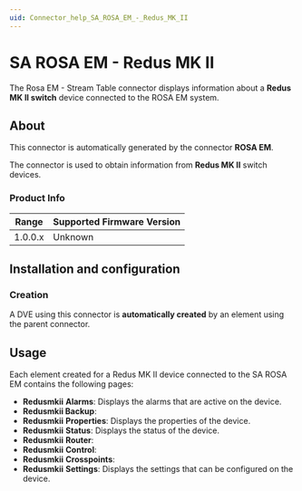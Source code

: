 ```yaml
---
uid: Connector_help_SA_ROSA_EM_-_Redus_MK_II
---
```


# SA ROSA EM - Redus MK II

The Rosa EM - Stream Table connector displays information about a **Redus MK II switch** device connected to the ROSA EM system.

## About

This connector is automatically generated by the connector **ROSA EM**.

The connector is used to obtain information from **Redus MK II** switch devices.

### Product Info

| Range | Supported Firmware Version |
|------------------|-----------------------------|
| 1.0.0.x          | Unknown                     |

## Installation and configuration

### Creation

A DVE using this connector is **automatically created** by an element using the parent connector.

## Usage

Each element created for a Redus MK II device connected to the SA ROSA EM contains the following pages:

- **Redusmkii** **Alarms**: Displays the alarms that are active on the device.
- **Redusmkii Backup**:
- **Redusmkii** **Properties**: Displays the properties of the device.
- **Redusmkii** **Status**: Displays the status of the device.
- **Redusmkii** **Router**:
- **Redusmkii** **Control**:
- **Redusmkii** **Crosspoints**:
- **Redusmkii** **Settings**: Displays the settings that can be configured on the device.
